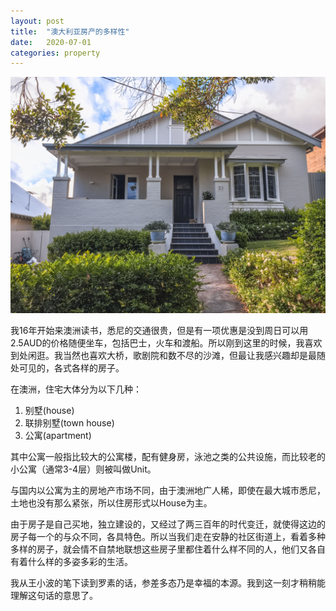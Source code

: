```yaml
---
layout: post
title:  "澳大利亚房产的多样性"
date:   2020-07-01
categories: property
---
```


<img src='/images/house.jpg'>

我16年开始来澳洲读书，悉尼的交通很贵，但是有一项优惠是没到周日可以用2.5AUD的价格随便坐车，包括巴士，火车和渡船。所以刚到这里的时候，我喜欢到处闲逛。我当然也喜欢大桥，歌剧院和数不尽的沙滩，但最让我感兴趣却是最随处可见的，各式各样的房子。

在澳洲，住宅大体分为以下几种：

1. 别墅(house)
2. 联排别墅(town house)
3. 公寓(apartment)

其中公寓一般指比较大的公寓楼，配有健身房，泳池之类的公共设施，而比较老的小公寓（通常3-4层）则被叫做Unit。

与国内以公寓为主的房地产市场不同，由于澳洲地广人稀，即使在最大城市悉尼，土地也没有那么紧张，所以住房形式以House为主。

由于房子是自己买地，独立建设的，又经过了两三百年的时代变迁，就使得这边的房子每一个的与众不同，各具特色。所以当我们走在安静的社区街道上，看着多种多样的房子，就会情不自禁地联想这些房子里都住着什么样不同的人，他们又各自有着什么样的多姿多彩的生活。

我从王小波的笔下读到罗素的话，参差多态乃是幸福的本源。我到这一刻才稍稍能理解这句话的意思了。
